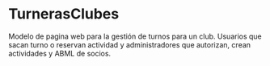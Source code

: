 # TurnerasClubes
Modelo de pagina web para la gestión de turnos para un club. Usuarios que sacan turno o reservan actividad y administradores que autorizan, crean actividades y ABML de socios.
